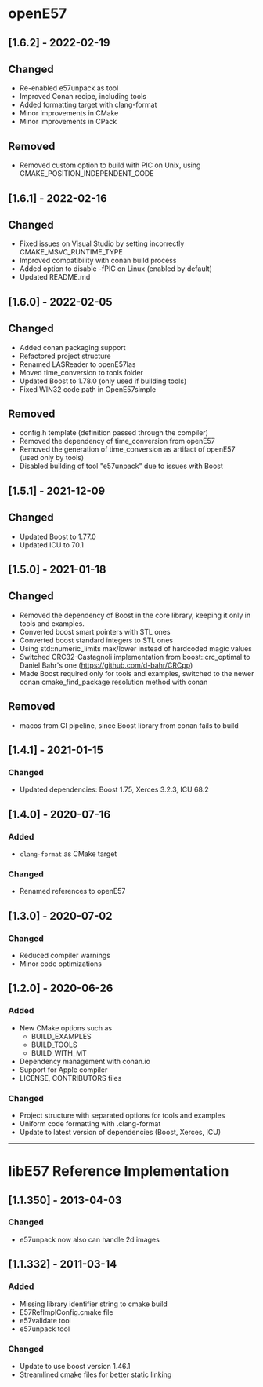# openE57

## [1.6.2] - 2022-02-19

## Changed
- Re-enabled e57unpack as tool
- Improved Conan recipe, including tools
- Added formatting target with clang-format
- Minor improvements in CMake
- Minor improvements in CPack

## Removed
- Removed custom option to build with PIC on Unix, using CMAKE_POSITION_INDEPENDENT_CODE

## [1.6.1] - 2022-02-16

## Changed
- Fixed issues on Visual Studio by setting incorrectly CMAKE_MSVC_RUNTIME_TYPE
- Improved compatibility with conan build process
- Added option to disable -fPIC on Linux (enabled by default)
- Updated README.md

## [1.6.0] - 2022-02-05

## Changed
- Added conan packaging support
- Refactored project structure
- Renamed LASReader to openE57las
- Moved time_conversion to tools folder
- Updated Boost to 1.78.0 (only used if building tools)
- Fixed WIN32 code path in OpenE57simple

## Removed
- config.h template (definition passed through the compiler)
- Removed the dependency of time_conversion from openE57
- Removed the generation of time_conversion as artifact of openE57 (used only by tools)
- Disabled building of tool "e57unpack" due to issues with Boost

## [1.5.1] - 2021-12-09

## Changed
- Updated Boost to 1.77.0
- Updated ICU to 70.1

## [1.5.0] - 2021-01-18

## Changed
- Removed the dependency of Boost in the core library, keeping it only in tools and examples.
- Converted boost smart pointers with STL ones
- Converted boost standard integers to STL ones
- Using std::numeric_limits max/lower instead of hardcoded magic values
- Switched CRC32-Castagnoli implementation from boost::crc_optimal to Daniel Bahr's one (https://github.com/d-bahr/CRCpp)
- Made Boost required only for tools and examples, switched to the newer conan cmake_find_package resolution method with conan

## Removed
- macos from CI pipeline, since Boost library from conan fails to build


## [1.4.1] - 2021-01-15

### Changed
- Updated dependencies: Boost 1.75, Xerces 3.2.3, ICU 68.2
  

## [1.4.0] - 2020-07-16
### Added
- `clang-format` as CMake target

### Changed
- Renamed references to openE57
  

## [1.3.0] - 2020-07-02
### Changed
- Reduced compiler warnings
- Minor code optimizations


## [1.2.0] - 2020-06-26
### Added
- New CMake options such as
  - BUILD_EXAMPLES
  - BUILD_TOOLS
  - BUILD_WITH_MT
- Dependency management with conan.io
- Support for Apple compiler
- LICENSE, CONTRIBUTORS files

### Changed
- Project structure with separated options for tools and examples
- Uniform code formatting with .clang-format
- Update to latest version of dependencies (Boost, Xerces, ICU)

------------

# libE57 Reference Implementation

## [1.1.350] - 2013-04-03
### Changed
- e57unpack now also can handle 2d images


## [1.1.332] - 2011-03-14
### Added
- Missing library identifier string to cmake build
- E57RefImplConfig.cmake file
- e57validate tool
- e57unpack tool

### Changed
- Update to use boost version 1.46.1
- Streamlined cmake files for better static linking
    
